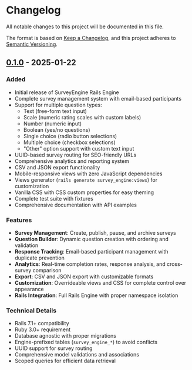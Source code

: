 # Changelog

All notable changes to this project will be documented in this file.

The format is based on [Keep a Changelog](https://keepachangelog.com/en/1.0.0/),
and this project adheres to [Semantic Versioning](https://semver.org/spec/v2.0.0.html).

## [0.1.0] - 2025-01-22

### Added
- Initial release of SurveyEngine Rails Engine
- Complete survey management system with email-based participants
- Support for multiple question types:
  - Text (free-form text input)
  - Scale (numeric rating scales with custom labels)
  - Number (numeric input)
  - Boolean (yes/no questions)
  - Single choice (radio button selections)
  - Multiple choice (checkbox selections)
  - "Other" option support with custom text input
- UUID-based survey routing for SEO-friendly URLs
- Comprehensive analytics and reporting system
- CSV and JSON export functionality
- Mobile-responsive views with zero JavaScript dependencies
- Views generator (`rails generate survey_engine:views`) for customization
- Vanilla CSS with CSS custom properties for easy theming
- Complete test suite with fixtures
- Comprehensive documentation with API examples

### Features
- **Survey Management**: Create, publish, pause, and archive surveys
- **Question Builder**: Dynamic question creation with ordering and validation
- **Response Tracking**: Email-based participant management with duplicate prevention  
- **Analytics**: Real-time completion rates, response analysis, and cross-survey comparison
- **Export**: CSV and JSON export with customizable formats
- **Customization**: Overrideable views and CSS for complete control over appearance
- **Rails Integration**: Full Rails Engine with proper namespace isolation

### Technical Details
- Rails 7.1+ compatibility
- Ruby 3.0+ requirement
- Database agnostic with proper migrations
- Engine-prefixed tables (`survey_engine_*`) to avoid conflicts
- UUID support for survey routing
- Comprehensive model validations and associations
- Scoped queries for efficient data retrieval

[0.1.0]: https://github.com/gonzalosanchez/survey_engine/releases/tag/v0.1.0